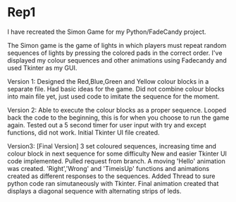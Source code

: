 # Rep1
 I have recreated the Simon Game for my Python/FadeCandy project.
 
 The Simon game is the game of lights in which players must repeat random sequences of lights by pressing the colored pads in the correct order.
 I've displayed my colour sequences and other animations using Fadecandy and used Tkinter as my GUI.
 
 Version 1:
 Designed the Red,Blue,Green and Yellow colour blocks in a separate file. 
 Had basic ideas for the game. 
 Did not combine colour blocks into main file yet, just used code to imitate the sequence for the moment.
 
 Version 2:
 Able to execute the colour blocks as a proper sequence.
 Looped back the code to the beginning, this is for when you choose to run the game again.
 Tested out a 5 second timer for user input with try and except functions, did not work.
 Initial Tkinter UI file created.
 
 Version3: [Final Version]
 3 set coloured sequences, increasing time and colour block in next sequence for some difficulty
 New and easier Tkinter UI code implemented. Pulled request from branch.
 A moving 'Hello' animation was created.
 'Right','Wrong' and 'TimeisUp' functions and animations created as different responses to the sequences.
 Added Thread to sure python code ran simutaneously with Tkinter.
 Final animation created that displays a diagonal sequence with alternating strips of leds.
 
